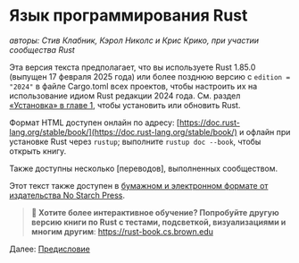 # Язык программирования Rust

_авторы: Стив Клабник, Кэрол Николс и Крис Крико, при участии сообщества Rust_

Эта версия текста предполагает, что вы используете Rust 1.85.0 (выпущен 17 февраля 2025 года)
или более позднюю версию с `edition = "2024"` в файле Cargo.toml всех проектов,
чтобы настроить их на использование идиом Rust редакции 2024 года. См. раздел [«Установка» в главе 1](ch01-01-installation.md)<!-- ignore -->, чтобы установить или обновить Rust.

Формат HTML доступен онлайн по адресу:
[https://doc.rust-lang.org/stable/book/](https://doc.rust-lang.org/stable/book/)
и офлайн при установке Rust через `rustup`; выполните `rustup doc --book`, чтобы открыть книгу.

Также доступны несколько [переводов], выполненных сообществом.

Этот текст также доступен в [бумажном и электронном формате от издательства No Starch Press][nsprust].

[install]: ch01-01-installation.html  
[nsprust]: https://nostarch.com/rust-programming-language-2nd-edition  
[translations]: appendix-06-translation.html  

> **🚨 Хотите более интерактивное обучение? Попробуйте другую версию
> книги по Rust с тестами, подсветкой, визуализациями и многим другим**: <https://rust-book.cs.brown.edu>


Далее:
[Предисловие](foreword.md)
